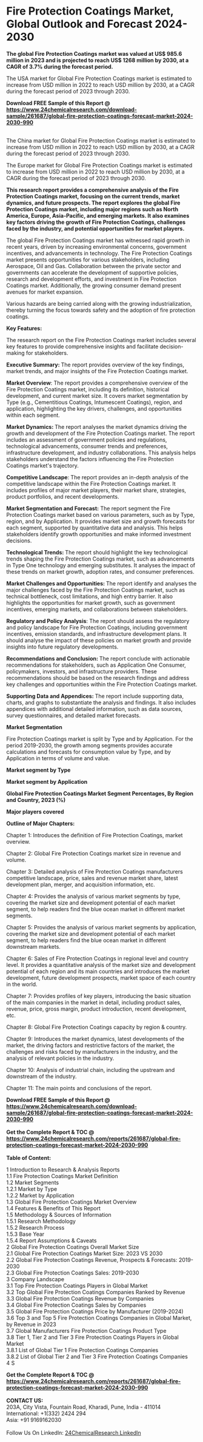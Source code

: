 <h1>Fire Protection Coatings Market, Global Outlook and Forecast 2024-2030</h1><p><strong>The global Fire Protection Coatings market was valued at US$ 985.6 million in 2023 and is projected to reach US$ 1268 million by 2030, at a CAGR of 3.7% during the forecast period.</strong></p><p>
</p><p>The USA market for Global Fire Protection Coatings market is estimated to increase from USD million in 2022 to reach USD million by 2030, at a CAGR during the forecast period of 2023 through 2030.</p><div><b>Download FREE Sample of this Report @ 
            <a href="https://www.24chemicalresearch.com/download-sample/261687/global-fire-protection-coatings-forecast-market-2024-2030-990">
            https://www.24chemicalresearch.com/download-sample/261687/global-fire-protection-coatings-forecast-market-2024-2030-990</a></b></div><br><p>
</p><p>The China market for Global Fire Protection Coatings market is estimated to increase from USD million in 2022 to reach USD million by 2030, at a CAGR during the forecast period of 2023 through 2030.</p><p>
</p><p>The Europe market for Global Fire Protection Coatings market is estimated to increase from USD million in 2022 to reach USD million by 2030, at a CAGR during the forecast period of 2023 through 2030.</p><p>
</p><p><strong>This research report provides a comprehensive analysis of the Fire Protection Coatings market, focusing on the current trends, market dynamics, and future prospects. The report explores the global Fire Protection Coatings market, including major regions such as North America, Europe, Asia-Pacific, and emerging markets. It also examines key factors driving the growth of Fire Protection Coatings, challenges faced by the industry, and potential opportunities for market players.</strong></p><p>
The global Fire Protection Coatings market has witnessed rapid growth in recent years, driven by increasing environmental concerns, government incentives, and advancements in technology. The Fire Protection Coatings market presents opportunities for various stakeholders, including Aerospace, Oil and Gas. Collaboration between the private sector and governments can accelerate the development of supportive policies, research and development efforts, and investment in Fire Protection Coatings market. Additionally, the growing consumer demand present avenues for market expansion.</p><p>
Various hazards are being carried along with the growing industrialization, thereby turning the focus towards safety and the adoption of fire protection coatings.</p><p>
<strong>Key Features:</strong></p><p>
The research report on the Fire Protection Coatings market includes several key features to provide comprehensive insights and facilitate decision-making for stakeholders.</p><p>
<strong>Executive Summary: </strong>The report provides overview of the key findings, market trends, and major insights of the Fire Protection Coatings market.</p><p>
<strong>Market Overview</strong>: The report provides a comprehensive overview of the Fire Protection Coatings market, including its definition, historical development, and current market size. It covers market segmentation by Type (e.g., Cementitious Coatings, Intumescent Coatings), region, and application, highlighting the key drivers, challenges, and opportunities within each segment.</p><p>
<strong>Market Dynamics: </strong>The report analyses the market dynamics driving the growth and development of the Fire Protection Coatings market. The report includes an assessment of government policies and regulations, technological advancements, consumer trends and preferences, infrastructure development, and industry collaborations. This analysis helps stakeholders understand the factors influencing the Fire Protection Coatings market's trajectory.</p><p>
<strong>Competitive Landscape</strong>: The report provides an in-depth analysis of the competitive landscape within the Fire Protection Coatings market. It includes profiles of major market players, their market share, strategies, product portfolios, and recent developments.</p><p>
<strong>Market Segmentation and Forecast:</strong> The report segment the Fire Protection Coatings market based on various parameters, such as by Type, region, and by Application. It provides market size and growth forecasts for each segment, supported by quantitative data and analysis. This helps stakeholders identify growth opportunities and make informed investment decisions.</p><p>
<strong>Technological Trends: </strong>The report should highlight the key technological trends shaping the Fire Protection Coatings market, such as advancements in Type One technology and emerging substitutes. It analyses the impact of these trends on market growth, adoption rates, and consumer preferences.</p><p>
<strong>Market Challenges and Opportunities: </strong>The report identify and analyses the major challenges faced by the Fire Protection Coatings market, such as technical bottleneck, cost limitations, and high entry barrier. It also highlights the opportunities for market growth, such as government incentives, emerging markets, and collaborations between stakeholders.</p><p>
<strong>Regulatory and Policy Analysis</strong>: The report should assess the regulatory and policy landscape for Fire Protection Coatings, including government incentives, emission standards, and infrastructure development plans. It should analyse the impact of these policies on market growth and provide insights into future regulatory developments.</p><p>
<strong>Recommendations and Conclusion: </strong>The report conclude with actionable recommendations for stakeholders, such as Application One Consumer, policymakers, investors, and infrastructure providers. These recommendations should be based on the research findings and address key challenges and opportunities within the Fire Protection Coatings market.</p><p>
<strong>Supporting Data and Appendices: </strong>The report include supporting data, charts, and graphs to substantiate the analysis and findings. It also includes appendices with additional detailed information, such as data sources, survey questionnaires, and detailed market forecasts.</p><p>
<strong>Market Segmentation</strong></p><p>
Fire Protection Coatings market is split by Type and by Application. For the period 2019-2030, the growth among segments provides accurate calculations and forecasts for consumption value by Type, and by Application in terms of volume and value.</p><p>
<strong>Market segment by Type</strong></p><p>
</p><p>
</p><p><strong>Market segment by Application</strong></p><p>
</p><p>
</p><p><strong>Global Fire Protection Coatings Market Segment Percentages, By Region and Country, 2023 (%)</strong></p><p>
</p><p>
</p><p><strong>Major players covered</strong></p><p>
</p><p>
</p><p><strong>Outline of Major Chapters:</strong></p><p>
Chapter 1: Introduces the definition of Fire Protection Coatings, market overview.</p><p>
Chapter 2: Global Fire Protection Coatings market size in revenue and volume.</p><p>
Chapter 3: Detailed analysis of Fire Protection Coatings manufacturers competitive landscape, price, sales and revenue market share, latest development plan, merger, and acquisition information, etc.</p><p>
Chapter 4: Provides the analysis of various market segments by type, covering the market size and development potential of each market segment, to help readers find the blue ocean market in different market segments.</p><p>
Chapter 5: Provides the analysis of various market segments by application, covering the market size and development potential of each market segment, to help readers find the blue ocean market in different downstream markets.</p><p>
Chapter 6: Sales of Fire Protection Coatings in regional level and country level. It provides a quantitative analysis of the market size and development potential of each region and its main countries and introduces the market development, future development prospects, market space of each country in the world.</p><p>
Chapter 7: Provides profiles of key players, introducing the basic situation of the main companies in the market in detail, including product sales, revenue, price, gross margin, product introduction, recent development, etc.</p><p>
Chapter 8: Global Fire Protection Coatings capacity by region &amp; country.</p><p>
Chapter 9: Introduces the market dynamics, latest developments of the market, the driving factors and restrictive factors of the market, the challenges and risks faced by manufacturers in the industry, and the analysis of relevant policies in the industry.</p><p>
Chapter 10: Analysis of industrial chain, including the upstream and downstream of the industry.</p><p>
Chapter 11: The main points and conclusions of the report.</p><div><b>Download FREE Sample of this Report @ 
            <a href="https://www.24chemicalresearch.com/download-sample/261687/global-fire-protection-coatings-forecast-market-2024-2030-990">
            https://www.24chemicalresearch.com/download-sample/261687/global-fire-protection-coatings-forecast-market-2024-2030-990</a></b></div><br><div><b>Get the Complete Report & TOC @ 
            <a href="https://www.24chemicalresearch.com/reports/261687/global-fire-protection-coatings-forecast-market-2024-2030-990">
            https://www.24chemicalresearch.com/reports/261687/global-fire-protection-coatings-forecast-market-2024-2030-990</a></b></div><br>
            <b>Table of Content:</b><p>1 Introduction to Research & Analysis Reports<br />
    1.1 Fire Protection Coatings Market Definition<br />
    1.2 Market Segments<br />
        1.2.1 Market by Type<br />
        1.2.2 Market by Application<br />
    1.3 Global Fire Protection Coatings Market Overview<br />
    1.4 Features & Benefits of This Report<br />
    1.5 Methodology & Sources of Information<br />
        1.5.1 Research Methodology<br />
        1.5.2 Research Process<br />
        1.5.3 Base Year<br />
        1.5.4 Report Assumptions & Caveats<br />
2 Global Fire Protection Coatings Overall Market Size<br />
    2.1 Global Fire Protection Coatings Market Size: 2023 VS 2030<br />
    2.2 Global Fire Protection Coatings Revenue, Prospects & Forecasts: 2019-2030<br />
    2.3 Global Fire Protection Coatings Sales: 2019-2030<br />
3 Company Landscape<br />
    3.1 Top Fire Protection Coatings Players in Global Market<br />
    3.2 Top Global Fire Protection Coatings Companies Ranked by Revenue<br />
    3.3 Global Fire Protection Coatings Revenue by Companies<br />
    3.4 Global Fire Protection Coatings Sales by Companies<br />
    3.5 Global Fire Protection Coatings Price by Manufacturer (2019-2024)<br />
    3.6 Top 3 and Top 5 Fire Protection Coatings Companies in Global Market, by Revenue in 2023<br />
    3.7 Global Manufacturers Fire Protection Coatings Product Type<br />
    3.8 Tier 1, Tier 2 and Tier 3 Fire Protection Coatings Players in Global Market<br />
        3.8.1 List of Global Tier 1 Fire Protection Coatings Companies<br />
        3.8.2 List of Global Tier 2 and Tier 3 Fire Protection Coatings Companies<br />
4 S</p><div><b>Get the Complete Report & TOC @ 
            <a href="https://www.24chemicalresearch.com/reports/261687/global-fire-protection-coatings-forecast-market-2024-2030-990">
            https://www.24chemicalresearch.com/reports/261687/global-fire-protection-coatings-forecast-market-2024-2030-990</a></b></div><br><b>CONTACT US:</b><br>
            203A, City Vista, Fountain Road, Kharadi, Pune, India - 411014<br>
            International: +1(332) 2424 294<br>
            Asia: +91 9169162030 <br><br>
            Follow Us On LinkedIn: <a href="https://www.linkedin.com/company/24chemicalresearch/">24ChemicalResearch LinkedIn</a>